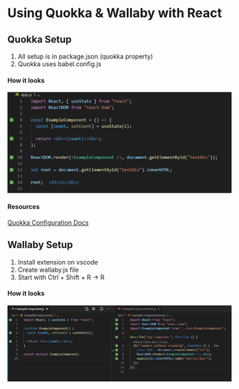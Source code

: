 # Using Quokka & Wallaby with React


## Quokka Setup
1) All setup is in package.json (quokka property)
2) Quokka uses babel.config.js

#### How it looks
![Screenshot](Screenshot_Quokka.png)
#### Resources
[Quokka Configuration Docs](https://quokkajs.com//configuration.html)


## Wallaby Setup
1) Install extension on vscode
2) Create wallaby.js file
3) Start with Ctrl + Shift + R -> R

#### How it looks
![Screenshot](Screenshot_Wallaby.png)